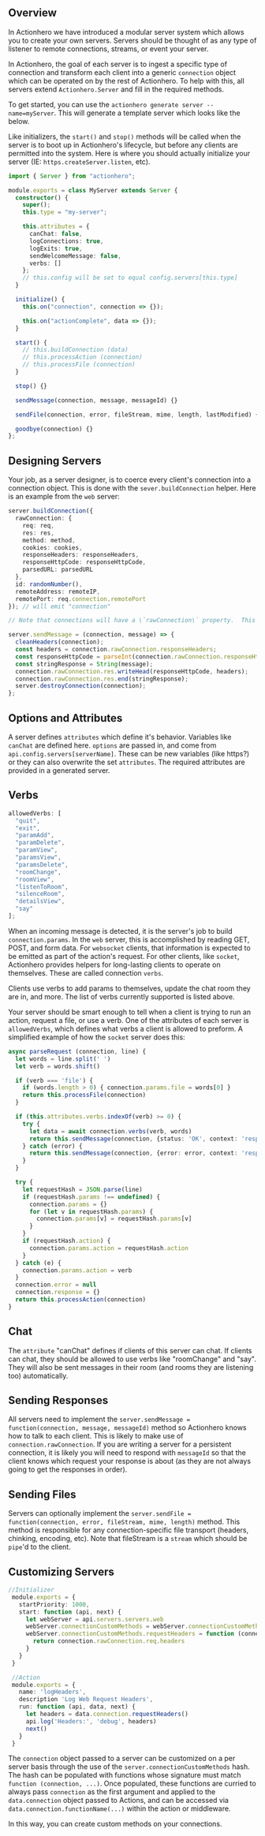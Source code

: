 ## Overview

In Actionhero we have introduced a modular server system which allows you to create your own servers. Servers should be thought of as any type of listener to remote connections, streams, or event your server.

In Actionhero, the goal of each server is to ingest a specific type of connection and transform each client into a generic `connection` object which can be operated on by the rest of Actionhero. To help with this, all servers extend `Actionhero.Server` and fill in the required methods.

To get started, you can use the `actionhero generate server --name=myServer`. This will generate a template server which looks like the below.

Like initializers, the `start()` and `stop()` methods will be called when the server is to boot up in Actionhero's lifecycle, but before any clients are permitted into the system. Here is where you should actually initialize your server (IE: `https.createServer.listen`, etc).

```ts
import { Server } from "actionhero";

module.exports = class MyServer extends Server {
  constructor() {
    super();
    this.type = "my-server";

    this.attributes = {
      canChat: false,
      logConnections: true,
      logExits: true,
      sendWelcomeMessage: false,
      verbs: []
    };
    // this.config will be set to equal config.servers[this.type]
  }

  initialize() {
    this.on("connection", connection => {});

    this.on("actionComplete", data => {});
  }

  start() {
    // this.buildConnection (data)
    // this.processAction (connection)
    // this.processFile (connection)
  }

  stop() {}

  sendMessage(connection, message, messageId) {}

  sendFile(connection, error, fileStream, mime, length, lastModified) {}

  goodbye(connection) {}
};
```

## Designing Servers

Your job, as a server designer, is to coerce every client's connection into a connection object. This is done with the `sever.buildConnection` helper. Here is an example from the `web` server:

```ts
server.buildConnection({
  rawConnection: {
    req: req,
    res: res,
    method: method,
    cookies: cookies,
    responseHeaders: responseHeaders,
    responseHttpCode: responseHttpCode,
    parsedURL: parsedURL
  },
  id: randomNumber(),
  remoteAddress: remoteIP,
  remotePort: req.connection.remotePort
}); // will emit "connection"

// Note that connections will have a \`rawConnection\` property.  This is where you should store the actual object(s) returned by your server so that you can use them to communicate back with the client.  Again, an example from the \`web\` server:

server.sendMessage = (connection, message) => {
  cleanHeaders(connection);
  const headers = connection.rawConnection.responseHeaders;
  const responseHttpCode = parseInt(connection.rawConnection.responseHttpCode);
  const stringResponse = String(message);
  connection.rawConnection.res.writeHead(responseHttpCode, headers);
  connection.rawConnection.res.end(stringResponse);
  server.destroyConnection(connection);
};
```

## Options and Attributes

A server defines `attributes` which define it's behavior. Variables like `canChat` are defined here. `options` are passed in, and come from `api.config.servers[serverName]`. These can be new variables (like https?) or they can also overwrite the set `attributes`.
The required attributes are provided in a generated server.

## Verbs

```ts
allowedVerbs: [
  "quit",
  "exit",
  "paramAdd",
  "paramDelete",
  "paramView",
  "paramsView",
  "paramsDelete",
  "roomChange",
  "roomView",
  "listenToRoom",
  "silenceRoom",
  "detailsView",
  "say"
];
```

When an incoming message is detected, it is the server's job to build `connection.params`. In the `web` server, this is accomplished by reading GET, POST, and form data. For `websocket` clients, that information is expected to be emitted as part of the action's request. For other clients, like `socket`, Actionhero provides helpers for long-lasting clients to operate on themselves. These are called connection `verbs`.

Clients use verbs to add params to themselves, update the chat room they are in, and more. The list of verbs currently supported is listed above.

Your server should be smart enough to tell when a client is trying to run an action, request a file, or use a verb. One of the attributes of each server is `allowedVerbs`, which defines what verbs a client is allowed to preform. A simplified example of how the `socket` server does this:

```ts
async parseRequest (connection, line) {
  let words = line.split(' ')
  let verb = words.shift()

  if (verb === 'file') {
    if (words.length > 0) { connection.params.file = words[0] }
    return this.processFile(connection)
  }

  if (this.attributes.verbs.indexOf(verb) >= 0) {
    try {
      let data = await connection.verbs(verb, words)
      return this.sendMessage(connection, {status: 'OK', context: 'response', data: data})
    } catch (error) {
      return this.sendMessage(connection, {error: error, context: 'response'})
    }
  }

  try {
    let requestHash = JSON.parse(line)
    if (requestHash.params !== undefined) {
      connection.params = {}
      for (let v in requestHash.params) {
        connection.params[v] = requestHash.params[v]
      }
    }
    if (requestHash.action) {
      connection.params.action = requestHash.action
    }
  } catch (e) {
    connection.params.action = verb
  }
  connection.error = null
  connection.response = {}
  return this.processAction(connection)
}
```

## Chat

The `attribute` "canChat" defines if clients of this server can chat. If clients can chat, they should be allowed to use verbs like "roomChange" and "say". They will also be sent messages in their room (and rooms they are listening too) automatically.

## Sending Responses

All servers need to implement the `server.sendMessage = function(connection, message, messageId)` method so Actionhero knows how to talk to each client. This is likely to make use of `connection.rawConnection`. If you are writing a server for a persistent connection, it is likely you will need to respond with `messageId` so that the client knows which request your response is about (as they are not always going to get the responses in order).

## Sending Files

Servers can optionally implement the `server.sendFile = function(connection, error, fileStream, mime, length)` method. This method is responsible for any connection-specific file transport (headers, chinking, encoding, etc). Note that fileStream is a `stream` which should be `pipe`'d to the client.

## Customizing Servers

```ts
//Initializer
 module.exports = {
   startPriority: 1000,
   start: function (api, next) {
     let webServer = api.servers.servers.web
     webServer.connectionCustomMethods = webServer.connectionCustomMethods || {}
     webServer.connectionCustomMethods.requestHeaders = function (connection) {
       return connection.rawConnection.req.headers
     }
   }
 }

 //Action
 module.exports = {
   name: 'logHeaders',
   description 'Log Web Request Headers',
   run: function (api, data, next) {
     let headers = data.connection.requestHeaders()
     api.log('Headers:', 'debug', headers)
     next()
   }
 }
```

The `connection` object passed to a server can be customized on a per server basis through the use of the `server.connectionCustomMethods` hash. The hash can be populated with functions whose signature must match `function (connection, ...)`. Once populated, these functions are curried to always pass `connection` as the first argument and applied to the `data.connection` object passed to Actions, and can be accessed via `data.connection.functionName(...)` within the action or middleware.

In this way, you can create custom methods on your connections.

